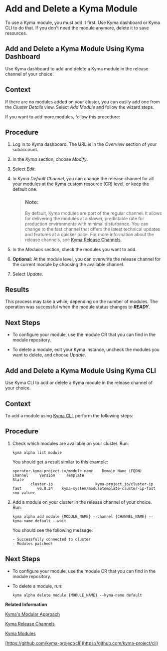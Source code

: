 

# Add and Delete a Kyma Module

To use a Kyma module, you must add it first. Use Kyma dashboard or Kyma CLI to do that. If you don't need the module anymore, delete it to save resources.





## Add and Delete a Kyma Module Using Kyma Dashboard

Use Kyma dashboard to add and delete a Kyma module in the release channel of your choice.





## Context

If there are no modules added on your cluster, you can easily add one from the *Cluster Details* view. Select *Add Module* and follow the wizard steps.

If you want to add more modules, follow this procedure:





## Procedure

1.  Log in to Kyma dashboard. The URL is in the *Overview* section of your subaccount.

2.  In the *Kyma* section, choose *Modify*.

3.  Select *Edit*.

4.  In *Kyma Default Channel*, you can change the release channel for all your modules at the Kyma custom resource \(CR\) level, or keep the default one.

    > ### Note:  
    > By default, Kyma modules are part of the regular channel. It allows for delivering the modules at a slower, predictable rate for production environments with minimal disturbance. You can change to the fast channel that offers the latest technical updates and features at a quicker pace. For more information about the release channels, see [Kyma Release Channels](https://help.sap.com/docs/btp/sap-business-technology-platform/kyma-s-modular-approach?locale=en-US&version=Cloud#kyma-release-channels).

5.  In the *Modules* section, check the modules you want to add.

6.  **Optional:** At the module level, you can overwrite the release channel for the current module by choosing the available channel.

7.  Select *Update*.






## Results

This process may take a while, depending on the number of modules. The operation was successful when the module status changes to ***READY***.





## Next Steps

-   To configure your module, use the module CR that you can find in the module repository.

-   To delete a module, edit your Kyma instance, uncheck the modules you want to delete, and choose *Update*.






## Add and Delete a Kyma Module Using Kyma CLI

Use Kyma CLI to add or delete a Kyma module in the release channel of your choice.





## Context

To add a module using [Kyma CLI](https://github.com/kyma-project/cli), perform the following steps:





## Procedure

1.  Check which modules are available on your cluster. Run:

    ```
    kyma alpha list module
    ```

    You should get a result similar to this example:

    ```
    operator.kyma-project.io/module-name    Domain Name (FQDN)         Channel     Version     Template                                      State
            cluster-ip                   kyma-project.io/cluster-ip    fast       v0.0.24    kyma-system/moduletemplate-cluster-ip-fast   <no value>
    ```

2.  Add a module on your cluster in the release channel of your choice. Run:

    ```
    kyma alpha add module {MODULE_NAME} --channel {CHANNEL_NAME} --kyma-name default --wait
    ```

    You should see the following message:

    ```
    - Successfully connected to cluster
    - Modules patched!
    ```






## Next Steps

-   To configure your module, use the module CR that you can find in the module repository.

-   To delete a module, run:

    ```
    kyma alpha delete module {MODULE_NAME} --kyma-name default
    ```


**Related Information**  


[Kyma's Modular Approach](kyma-s-modular-approach-95a4101.md "With Kyma's modular approach, you can install only the modules you need, instead of a predefined set of components.")

[Kyma Release Channels](kyma-s-modular-approach-95a4101.md#loio95a410144d7c449687c957da0cc43a0d__section_kyma_release_channels)

[Kyma Modules](kyma-modules-0dda141.md "With Kyma's modular approach, you can install just the modules you need, instead of a predefined set of components.")

[https://github.com/kyma-project/cli](https://github.com/kyma-project/cli)

